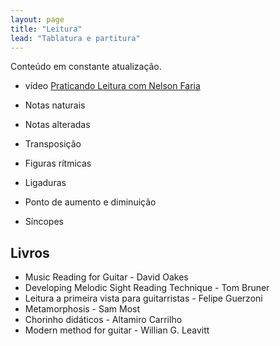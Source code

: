 ```yaml
---
layout: page
title: "Leitura"
lead: "Tablatura e partitura"
---
```


<div class="alert alert-primary" role="alert">
  Conteúdo em constante atualização.
</div>

* <span class="badge badge-primary">vídeo</span> [Praticando Leitura com Nelson Faria](practice/)

* Notas naturais
* Notas alteradas
* Transposição
* Figuras rítmicas
* Ligaduras
* Ponto de aumento e diminuição
* Síncopes

## Livros

* Music Reading for Guitar - David Oakes
* Developing Melodic Sight Reading Technique - Tom Bruner
* Leitura a primeira vista para guitarristas - Felipe Guerzoni
* Metamorphosis - Sam Most
* Chorinho didáticos - Altamiro Carrilho
* Modern method for guitar - Willian G. Leavitt

